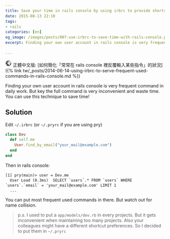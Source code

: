 ```yaml
---
title: Save your time in rails console by using irbrc to provide shortcuts for frequent commands
date: 2015-08-13 22:10
tags:
- rails
categories: [en]
og_image: /images/posts/007-use-irbrc-to-save-time-with-rails-console.png?v=1
excerpt: Finding your own user account in rails console is very frequent command in daily work. But key the full command is very inconvenient and waste time. You can use this technique to save time!

---
```


![](/images/world.png) 正體中文版: [如何簡化「常常在 rails console 裡反覆輸入某些指令」的狀況]({% link tw/_posts/2014-06-14-using-irbrc-to-serve-frequent-used-commands-in-rails-console.md %})


Finding your own user account in rails console is very frequent command in daily work. But key the full command is very inconvenient and waste time. You can use this technique to save time!

## Solution

Edit `~/.irbrc` (or `~/.pryrc` if you are using pry)

``` ruby
class Dev
  def self.me
    User.find_by_email("your_mail@example.com")
  end
end
```

Then in rails console:

```
[1] pry(main)> user = Dev.me
  User Load (0.3ms)  SELECT `users`.* FROM `users` WHERE `users`.`email` = 'your_mail@example.com' LIMIT 1
  ...
```

You can put most frequent used commands in there. But watch out for name collision.

> p.s. I used to put a `app/models/dev.rb` in every projects. But it gets inconvenient when maintaining too many projects. Also your colleagues might have a different shortcut preferences. So I decided to put them in `~/.pryrc`
